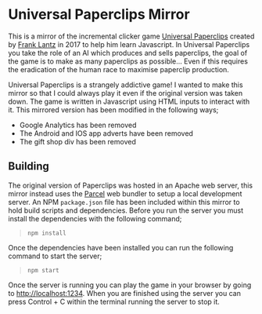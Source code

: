 # Universal Paperclips Mirror
This is a mirror of the incremental clicker game [Universal Paperclips](http://www.decisionproblem.com/paperclips/) created by [Frank Lantz](https://en.wikipedia.org/wiki/Frank_Lantz) in 2017 to help him learn Javascript. In Universal Paperclips you take the role of an AI which produces and sells paperclips, the goal of the game is to make as many paperclips as possible... Even if this requires the eradication of the human race to maximise paperclip production.

Universal Paperclips is a strangely addictive game! I wanted to make this mirror so that I could always play it even if the original version was taken down. The game is written in Javascript using HTML inputs to interact with it. This mirrored version has been modified in the following ways;

- Google Analytics has been removed
- The Android and IOS app adverts have been removed
- The gift shop div has been removed

## Building
The original version of Paperclips was hosted in an Apache web server, this mirror instead uses the [Parcel](https://parceljs.org/) web bundler to setup a local development server. An NPM `package.json` file has been included within this mirror to hold build scripts and dependencies. Before you run the server you must install the dependencies with the following command;

> `npm install`

Once the dependencies have been installed you can run the following command to start the server;

> `npm start`

Once the server is running you can play the game in your browser by going to [http://localhost:1234](http://localhost:1234). When you are finished using the server you can press Control + C within the terminal running the server to stop it.
